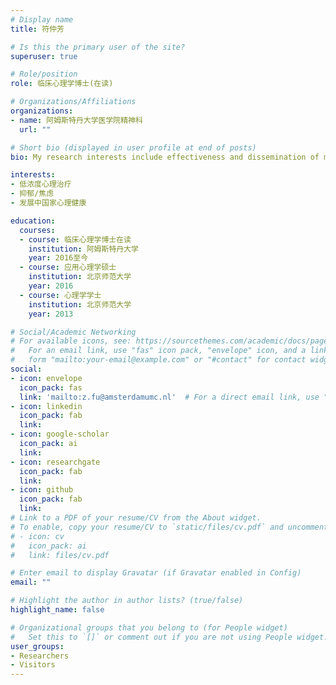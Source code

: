 ```yaml
---
# Display name
title: 符仲芳

# Is this the primary user of the site?
superuser: true

# Role/position
role: 临床心理学博士(在读)

# Organizations/Affiliations
organizations:
- name: 阿姆斯特丹大学医学院精神科
  url: ""

# Short bio (displayed in user profile at end of posts)
bio: My research interests include effectiveness and dissemination of minimal psychological treatment in China.

interests:
- 低浓度心理治疗
- 抑郁/焦虑
- 发展中国家心理健康

education:
  courses:
  - course: 临床心理学博士在读
    institution: 阿姆斯特丹大学
    year: 2016至今
  - course: 应用心理学硕士
    institution: 北京师范大学
    year: 2016
  - course: 心理学学士
    institution: 北京师范大学
    year: 2013

# Social/Academic Networking
# For available icons, see: https://sourcethemes.com/academic/docs/page-builder/#icons
#   For an email link, use "fas" icon pack, "envelope" icon, and a link in the
#   form "mailto:your-email@example.com" or "#contact" for contact widget.
social:
- icon: envelope
  icon_pack: fas
  link: 'mailto:z.fu@amsterdamumc.nl'  # For a direct email link, use "z.fu@amsterdamumc.nl".
- icon: linkedin
  icon_pack: fab
  link: 
- icon: google-scholar
  icon_pack: ai
  link: 
- icon: researchgate
  icon_pack: fab
  link:
- icon: github
  icon_pack: fab
  link: 
# Link to a PDF of your resume/CV from the About widget.
# To enable, copy your resume/CV to `static/files/cv.pdf` and uncomment the lines below.
# - icon: cv
#   icon_pack: ai
#   link: files/cv.pdf

# Enter email to display Gravatar (if Gravatar enabled in Config)
email: ""

# Highlight the author in author lists? (true/false)
highlight_name: false

# Organizational groups that you belong to (for People widget)
#   Set this to `[]` or comment out if you are not using People widget.
user_groups:
- Researchers
- Visitors
---
```



